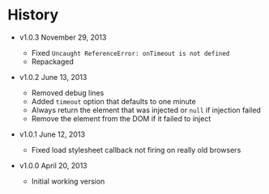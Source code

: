 # History

- v1.0.3 November 29, 2013
	- Fixed `Uncaught ReferenceError: onTimeout is not defined`
	- Repackaged

- v1.0.2 June 13, 2013
	- Removed debug lines
	- Added `timeout` option that defaults to one minute
	- Always return the element that was injected or `null` if injection failed
	- Remove the element from the DOM if it failed to inject

- v1.0.1 June 12, 2013
	- Fixed load stylesheet callback not firing on really old browsers

- v1.0.0 April 20, 2013
	- Initial working version